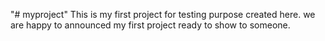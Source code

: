 "# myproject" 
This is my first project for testing purpose created here.
we are happy to announced my first project ready to show to someone.
